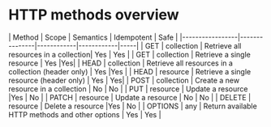 

# HTTP methods overview



| Method      |      Scope   | Semantics | Idempotent | Safe |
|-----------------|------- --------|------------|------------|-----|
|  GET       |  collection     | Retrieve all resources in a collection| Yes | Yes |
|   GET     | collection     | Retrieve a single resource  |  Yes |Yes|
|  HEAD      | collection     | Retrieve all resources in a collection (header only)   | Yes |Yes |
|  HEAD      |  resource    | Retrieve a single resource (header only)  | Yes |  Yes|
| POST       |    collection  | Create a new resource in a collection  | No | No  |
|  PUT      |   resource   | Update a resource  |Yes | No  |
|   PATCH     |   resource   | Update a resource  | No | No |
|   DELETE     |  resource    | Delete a resource  |Yes | No |
|  OPTIONS      | any     | Return available HTTP methods and other options   | Yes | Yes |